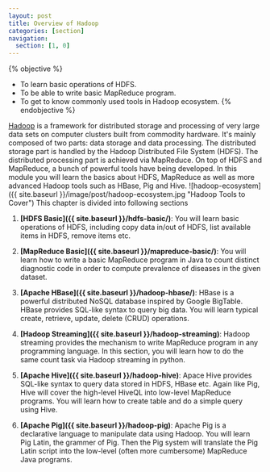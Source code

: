 ```yaml
---
layout: post
title: Overview of Hadoop
categories: [section]
navigation:
  section: [1, 0]
---
```


{% objective %}
- To learn basic operations of HDFS.
- To be able to write basic MapReduce program.
- To get to know commonly used tools in Hadoop ecosystem.
{% endobjective %}

[Hadoop](http://hadoop.apache.org) is a framework for distributed storage and processing of very large data sets on computer clusters built from commodity hardware. It's mainly composed of two parts: data storage and data processing. The distributed storage part is handled by the Hadoop Distributed File System (HDFS). The distributed processing part is achieved via MapReduce. On top of HDFS and MapReduce, a bunch of powerful tools have being developed. In this module you will learn the basics about HDFS, MapReduce as well as more advanced Hadoop tools such as HBase, Pig and Hive. 
![hadoop-ecosystem]({{ site.baseurl }}/image/post/hadoop-ecosystem.jpg "Hadoop Tools to Cover")
This chapter is divided into following sections

1. **[HDFS Basic]({{ site.baseurl }}/hdfs-basic/)**: You will learn basic operations of HDFS, including copy data in/out of HDFS, list available items in HDFS, remove items etc.

1. **[MapReduce Basic]({{ site.baseurl }}/mapreduce-basic/)**: You will learn how to write a basic MapReduce program in Java to count distinct diagnostic code in order to compute prevalence of diseases in the given dataset.

2. **[Apache HBase]({{ site.baseurl }}/hadoop-hbase/)**: HBase is a powerful distributed NoSQL database inspired by Google BigTable. HBase provides SQL-like syntax to query big data. You will learn typical create, retrieve, update, delete (CRUD) operations.

3. **[Hadoop Streaming]({{ site.baseurl }}/hadoop-streaming)**: Hadoop streaming provides the mechanism to write MapReduce program in any programming language. In this section, you will learn how to do the same count task via Hadoop streaming in python.

4. **[Apache Hive]({{ site.baseurl }}/hadoop-hive)**: Apace Hive provides SQL-like syntax to query data stored in HDFS, HBase etc. Again like Pig, Hive will cover the high-level HiveQL into low-level MapReduce programs. You will learn how to create table and do a simple query using Hive.

5. **[Apache Pig]({{ site.baseurl }}/hadoop-pig)**: Apache Pig is a declarative language to manipulate data using Hadoop. You will learn Pig Latin, the grammer of Pig. Then the Pig system will translate the Pig Latin script into the low-level (often more cumbersome) MapReduce Java programs.

